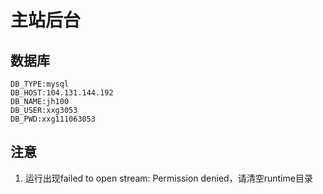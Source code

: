 # 主站后台

## 数据库

	DB_TYPE:mysql
	DB_HOST:104.131.144.192
	DB_NAME:jh100
	DB_USER:xxg3053
	DB_PWD:xxg111063053

## 注意

1. 运行出现failed to open stream: Permission denied，请清空runtime目录